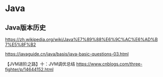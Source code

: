 # Java

## Java版本历史

https://zh.wikipedia.org/wiki/Java%E7%89%88%E6%9C%AC%E6%AD%B7%E5%8F%B2

https://javaguide.cn/java/basis/java-basic-questions-03.html

【JVM进阶之路】十：JVM调优总结
https://www.cnblogs.com/three-fighter/p/14644152.html


